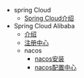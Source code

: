 
[//]: &lt;> "springCloud全家桶介绍"
- spring Cloud
  - [Spring Cloud介绍](springCloud/SpringCloud介绍.md)
- Spring Cloud Alibaba
  - [介绍](springCloud/springCloudAlibaba/介绍.md)
  - [注册中心](springCloud/springCloudAlibaba/注册中心.md)
  - nacos
    - [nacos安装](springCloud/springCloudAlibaba/nacos/nacos安装.md)
    - [nacos配置中心](springCloud/springCloudAlibaba/nacos/nacos注册中心.md)

